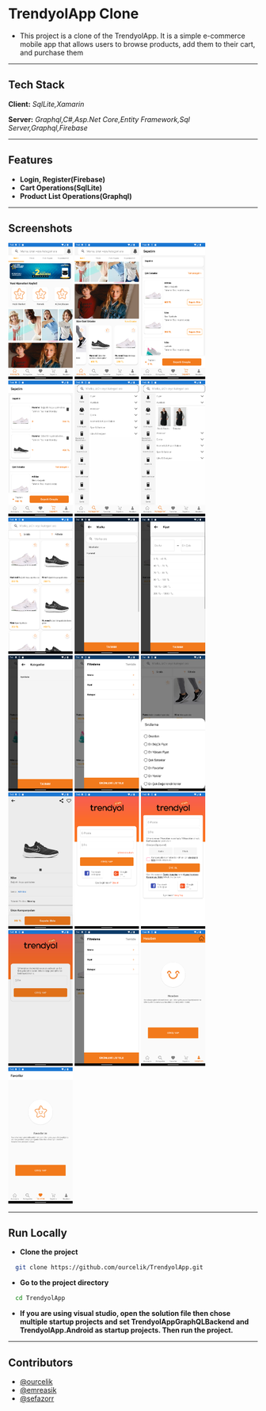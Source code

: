 # TrendyolApp Clone

- This project is a clone of the TrendyolApp. It is a simple e-commerce mobile app that allows users to browse products, add them to their cart, and purchase them

----------

## Tech Stack

**Client:** *SqlLite,Xamarin*

**Server:** *Graphql,C#,Asp.Net Core,Entity Framework,Sql Server,Graphql,Firebase*

----------

## Features

- **Login, Register(Firebase)**
- **Cart Operations(SqlLite)**
- **Product List Operations(Graphql)**

----------

## Screenshots

<div>
<img src="./Screenshots/HomePage.png" alt="HomePage" width="130"/>
<img src="./Screenshots/HomePage_2.png" alt="HomePage_2" width="130"/>
<img src="./Screenshots/CartPageBlank.png" alt="CartPageBlank" width="130"/>
<img src="./Screenshots/CartPage.png" alt="CartPage" width="130"/>
<img src="./Screenshots/CategoryPage.png" alt="CategoryPage" width="130"/>
<img src="./Screenshots/CategoryPage_2.png" alt="CategoryPage_2" width="130"/>
<img src="./Screenshots/ProductListPage.png" alt="ProductListPage" width="130"/>
<img src="./Screenshots/FilterPopup_2.png" alt="FilterPopup_2" width="130"/>
<img src="./Screenshots/FilterPopup_3.png" alt="FilterPopup_3" width="130"/>
<img src="./Screenshots/FilterPopup_4.png" alt="FilterPopup_4" width="130"/>
<img src="./Screenshots/FilterPopup_5.png" alt="FilterPopup_5" width="130"/>
<img src="./Screenshots/OrderPopup.png" alt="OrderPopup" width="130"/>
<img src="./Screenshots/ProductDetailPage.png" alt="ProductDetailPage" width="130"/>
<img src="./Screenshots/LoginPage.png" alt="LoginPage" width="130"/>
<img src="./Screenshots/RegisterPage.png" alt="RegisterPage" width="130"/>
<img src="./Screenshots/ForgetPasswordPage.png" alt="ForgetPasswordPage" width="130"/>
<img src="./Screenshots/FilterPopup.png" alt="FilterPopup" width="130"/>
<img src="./Screenshots/AccountNotLogin.png" alt="AccountNotLogin" width="130"/>
<img src="./Screenshots/FavNotLogin.png" alt="FavNotLogin" width="130"/>
</div>

----------

## Run Locally

- **Clone the project**

```bash
  git clone https://github.com/ourcelik/TrendyolApp.git
```

- **Go to the project directory**

```bash
  cd TrendyolApp
```

- **If you are using visual studio, open the solution file then chose multiple startup projects and set TrendyolAppGraphQLBackend and TrendyolApp.Android as startup projects. Then run the project.**

----------

## Contributors

- [@ourcelik](https://www.github.com/ourcelik)
- [@emreasik](https://www.github.com/emreasik)
- [@sefazorr](https://www.github.com/sefazorr)
